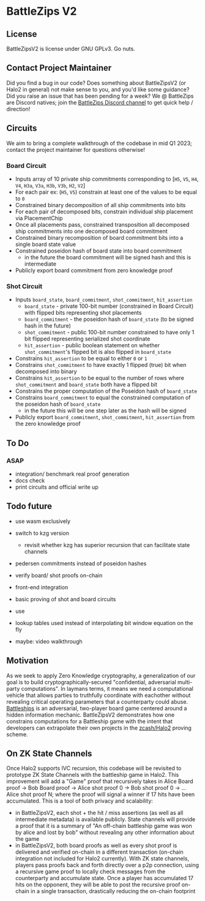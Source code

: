 # BattleZips V2

## License
BattleZipsV2 is license under GNU GPLv3. Go nuts.

## Contact Project Maintainer
Did you find a bug in our code? Does something about BattleZipsV2 (or Halo2 in general) not make sense to you, and you'd like some guidance? Did you raise an issue that has been pending for a week? We @ BattleZips are Discord natives; join the [BattleZips Discord channel](https://discord.gg/NEyTSmjewn) to get quick help / direction!

## Circuits
We aim to bring a complete walkthrough of the codebase in mid Q1 2023; contact the project maintainer for questions otherwise!

### Board Circuit
  - Inputs array of 10 private ship commitments corresponding to [`H5`, `V5`, `H4`, `V4`, `H3a`, `V3a`, `H3b`, `V3b`, `H2`, `V2`]
  - For each pair ex: (`H5`, `V5`) constrain at least one of the values to be equal to `0`
  - Constrained binary decomposition of all ship commitments into bits
  - For each pair of decomposed bits, constrain individual ship placement via PlacementChip
  - Once all placements pass, constrained transposition all decomposed ship commitments into one decomposed board commitment
  - Constrained binary recomposition of board commitment bits into a single board state value
  - Constrained poseidon hash of board state into board commitment
    - in the future the board commitment will be signed hash and this is intermediate
  - Publicly export board commitment from zero knowledge proof

### Shot Circuit
  - Inputs `board_state`, `board_commitment`, `shot_commitment`, `hit_assertion`
     - `board_state` - private 100-bit number (constrained in Board Circuit) with flipped bits representing shot placements
     - `board_commitment` - the poseidon hash of `board_state` (to be signed hash in the future)
     - `shot_commitment` - public 100-bit number constrained to have only 1 bit flipped representing serialized shot coordinate
     - `hit_assertion` - public boolean statement on whether `shot_commitment`'s flipped bit is also flipped in `board_state`
  - Constrains `hit_assertion` to be equal to either `0` or `1`
  - Constrains `shot_commitment` to have exactly 1 flipped (true) bit when decomposed into binary
  - Constrains `hit_assertion` to be equal to the number of rows where `shot_commitment` and `board_state` both have a flipped bit
  - Constrains the proper computation of the Poseidon hash of `board_state`
  - Constrains `board_commitment` to equal the constrained computation of the poseidon hash of `board_state`
    - in the future this will be one step later as the hash will be signed
  - Publicly export `board_commitment`, `shot_commitment`, `hit_assertion` from the zero knowledge proof

## To Do
### ASAP
 - integration/ benchmark real proof generation
 - docs check
 - print circuits and official write up

## Todo future
 - use wasm exclusively
 - switch to kzg version
   - revisit whether kzg has superior recursion that can facilitate state channels

 - pedersen commitments instead of poseidon hashes
 - verify board/ shot proofs on-chain
 - front-end integration
  - basic proving of shot and board circuits
  - use 
 - lookup tables used instead of interpolating bit window equation on the fly
 - maybe: video walkthrough

## Motivation
As we seek to apply Zero Knowledge cryptography, a generalization of our goal is to build cryptographically-secured "confidential, adversarial multi-party computations". In laymans terms, it means we need a computational vehicle that allows parties to truthfully coordinate with eachother without revealing critical operating parameters that a counterparty could abuse. [Battleships](https://www.hasbro.com/common/instruct/battleship.pdf) is an adversarial, two-player board game centered around a hidden information mechanic. BattleZipsV2 demonstrates how one constrains computations for a Battleship game with the intent that developers can extrapolate their own projects in the [zcash/Halo2](https://github.com/zcash/halo2) proving scheme. 

## On ZK State Channels
Once Halo2 supports IVC recursion, this codebase will be revisited to prototype ZK State Channels with the battleship game in Halo2. This improvement will add a "Game" proof that recursively takes in Alice Board proof -> Bob Board proof -> Alice shot proof 0 -> Bob shot proof 0 -> ... Alice shot proof N; where the proof will signal a winner if 17 hits have been accumulated. This is a tool of both privacy and scalability:
 * in BattleZipsV2, each shot + the hit / miss assertions (as well as all intermediate metadata) is available publicly. State channels will provide a proof that it is a summary of "An off-chain battleship game was won by alice and lost by bob" without revealing any other information about the game
 * in BattleZipsV2, both board proofs as well as every shot proof is delivered and verified on-chain in a different transaction (on-chain integration not included for Halo2 currently). With ZK state channels, players pass proofs back and forth directly over a p2p connection, using a recursive game proof to locally check messages from the counterparty and accumulate state. Once a player has accumulated 17 hits on the opponent, they will be able to post the recursive proof on-chain in a single transaction, drastically reducing the on-chain footprint
